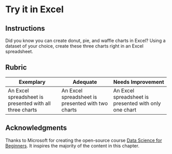 # Try it in Excel

## Instructions

Did you know you can create donut, pie, and waffle charts in Excel? Using a dataset of your choice, create these three charts right in an Excel spreadsheet.

## Rubric

| Exemplary                                               | Adequate                                          | Needs Improvement                                      |
| ------------------------------------------------------- | ------------------------------------------------- | ------------------------------------------------------ |
| An Excel spreadsheet is presented with all three charts | An Excel spreadsheet is presented with two charts | An Excel spreadsheet is presented with only one chart |

## Acknowledgments

Thanks to Microsoft for creating the open-source course [Data Science for Beginners](https:\\/\\/github.com\\/microsoft\\/Data-Science-For-Beginners). It inspires the majority of the content in this chapter.